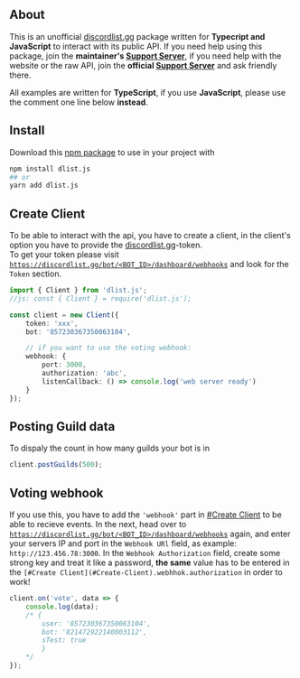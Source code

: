 ## About
This is an unofficial [discordlist.gg]() package written for **Typecript and JavaScript** to interact with its public API. If you need help using this package, join the **maintainer's [Support Server](https://discord.com/invite/yYd6YKHQZH)**, if you need help with the website or the raw API, join the **official [Support Server](https://discord.gg/GSRYbjFpvn)** and ask friendly there.

All examples are written for **TypeScript**, if you use **JavaScript**, please use the comment one line below __instead__.

## Install
Download this [npm package](https://www.npmjs.com/package/dlist.js) to use in your project with

```bash
npm install dlist.js
## or
yarn add dlist.js
```

## Create Client
To be able to interact with the api, you have to create a client, in the client's option you have to provide the [discordlist.gg]()-token. <br />
To get your token please visit [`https://discordlist.gg/bot/<BOT_ID>/dashboard/webhooks`](https://discordlist.gg/bot/<BOT_ID>/dashboard/webhooks) and look for the `Token` section.
```ts
import { Client } from 'dlist.js';
//js: const { Client } = require('dlist.js');

const client = new Client({
    token: 'xxx',
    bot: '857230367350063104',

    // if you want to use the voting webhook:
    webhook: {
        port: 3000,
        authorization: 'abc',
        listenCallback: () => console.log('web server ready')
    }
});
```

## Posting Guild data
To dispaly the count in how many guilds your bot is in
```ts
client.postGuilds(500);
```

## Voting webhook
If you use this, you have to add the `'webhook'` part in [#Create Client](#Create-Client) to be able to recieve events. In the next, head over to [`https://discordlist.gg/bot/<BOT_ID>/dashboard/webhooks`](https://discordlist.gg/bot/<BOT_ID>/dashboard/webhooks) again, and enter your servers IP and port in the `Webhook URl` field, as example: `http://123.456.78:3000`. In the `Webhook Authorization` field, create some strong key and treat it like a password, **the same** value has to be entered in the `[#Create Client](#Create-Client).webhhok.authorization` in order to work!
```ts
client.on('vote', data => {
    console.log(data);
    /* {
        user: '857230367350063104',
        bot: '821472922140803112', 
        sTest: true
        }
    */
});

```